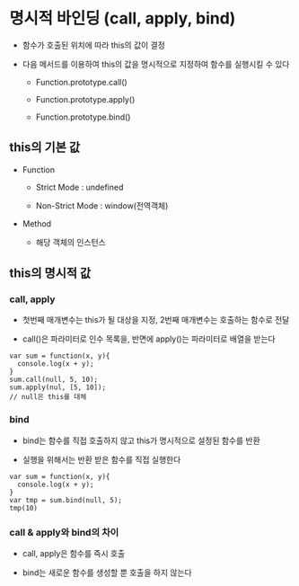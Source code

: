 # 명시적 바인딩 (call, apply, bind)

* 함수가 호출된 위치에 따라 this의 값이 결정

* 다음 메서드를 이용하여 this의 값을 명시적으로 지정하여 함수를 실행시킬 수 있다
  * Function.prototype.call()

  * Function.prototype.apply()

  * Function.prototype.bind()

## this의 기본 값
* Function

  * Strict Mode     : undefined

  * Non-Strict Mode : window(전역객체)

* Method

  * 해당 객체의 인스턴스


## this의 명시적 값

### call, apply

  * 첫번째 매개변수는 this가 될 대상을 지정, 2번째 매개변수는 호출하는 함수로 전달

  * call()은 파라미터로 인수 목록을, 반면에 apply()는 파라미터로 배열을 받는다
  
```
var sum = function(x, y){
  console.log(x + y);
}
sum.call(null, 5, 10);
sum.apply(nul, [5, 10]);
// null은 this를 대체
```

### bind

  * bind는 함수를 직접 호출하지 않고 this가 명시적으로 설정된 함수를 반환

  * 실행을 위해서는 반환 받은 함수를 직접 실행한다

```
var sum = function(x, y){
  console.log(x + y);
}
var tmp = sum.bind(null, 5);
tmp(10)
```

### call & apply와 bind의 차이

* call, apply은 함수를 즉시 호출

* bind는 새로운 함수를 생성할 뿐 호출을 하지 않는다
